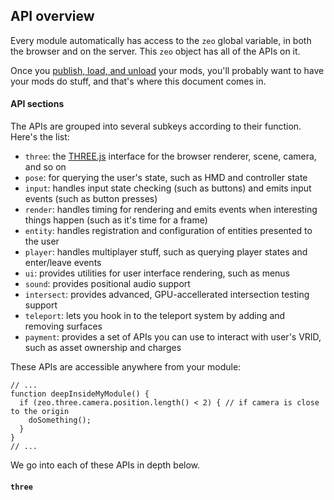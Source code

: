 ## API overview

Every module automatically has access to the `zeo` global variable, in both the browser and on the server. This `zeo` object has all of the APIs on it.

Once you [publish, load, and unload](/docs/mods-spec) your mods, you'll probably want to have your mods do stuff, and that's where this document comes in.

#### API sections

The APIs are grouped into several subkeys according to their function. Here's the list:

- `three`: the [THREE.js](https://threejs.org/) interface for the browser renderer, scene, camera, and so on
- `pose`: for querying the user's state, such as HMD and controller state
- `input`: handles input state checking (such as buttons) and emits input events (such as button presses)
- `render`: handles timing for rendering and emits events when interesting things happen (such as it's time for a frame)
- `entity`: handles registration and configuration of entities presented to the user
- `player`: handles multiplayer stuff, such as querying player states and enter/leave events
- `ui`: provides utilities for user interface rendering, such as menus
- `sound`: provides positional audio support
- `intersect`: provides advanced, GPU-accellerated intersection testing support
- `teleport`: lets you hook in to the teleport system by adding and removing surfaces
- `payment`: provides a set of APIs you can use to interact with user's VRID, such as asset ownership and charges

These APIs are accessible anywhere from your module:

```
// ...
function deepInsideMyModule() {
  if (zeo.three.camera.position.length() < 2) { // if camera is close to the origin
    doSomething();
  }
}
// ...
```

We go into each of these APIs in depth below.

#### `three`


